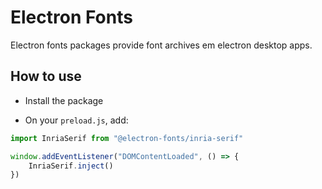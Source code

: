 # Electron Fonts

Electron fonts packages provide font archives em electron desktop apps.

## How to use

* Install the package

* On your `preload.js`, add:

```ts
import InriaSerif from "@electron-fonts/inria-serif"

window.addEventListener("DOMContentLoaded", () => {
    InriaSerif.inject()
})
```